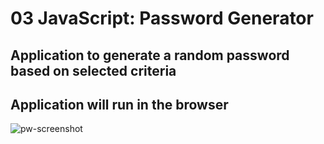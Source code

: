 # 03 JavaScript: Password Generator

##  Application to generate a random password based on selected criteria

##  Application will run in the browser

![pw-screenshot](https://github.com/adriang1004/generate-pw/assets/144719329/66927f00-930f-48e8-a04d-289f70784baf)

## 
